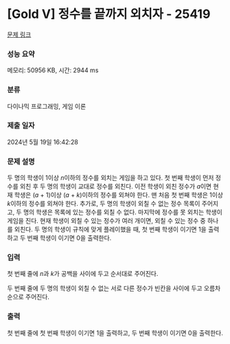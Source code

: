 # [Gold V] 정수를 끝까지 외치자 - 25419 

[문제 링크](https://www.acmicpc.net/problem/25419) 

### 성능 요약

메모리: 50956 KB, 시간: 2944 ms

### 분류

다이나믹 프로그래밍, 게임 이론

### 제출 일자

2024년 5월 19일 16:42:28

### 문제 설명

<p>두 명의 학생이 1이상 <em>n</em>이하의 정수를 외치는 게임을 하고 있다. 첫 번째 학생이 먼저 정수를 외친 후 두 명의 학생이 교대로 정수를 외친다. 이전 학생이 외친 정수가 <em>a</em>이면 현재 학생은 (<em>a</em> + 1)이상 (<em>a</em> + <em>k</em>)이하의 정수를 외쳐야 한다. 맨 처음 첫 번째 학생은 1이상 <em>k</em>이하의 정수를 외쳐야 한다. 추가로, 두 명의 학생이 외칠 수 없는 정수 목록이 주어지고, 두 명의 학생은 목록에 있는 정수를 외칠 수 없다. 마지막에 정수를 못 외치는 학생이 게임을 진다. 현재 학생이 외칠 수 있는 정수가 여러 개이면, 외칠 수 있는 정수 중 하나를 외친다. 두 명의 학생이 규칙에 맞게 플레이했을 때, 첫 번째 학생이 이기면 1을 출력하고 두 번째 학생이 이기면 0을 출력한다.</p>

### 입력 

 <p>첫 번째 줄에 <em>n</em>과 <em>k</em>가 공백을 사이에 두고 순서대로 주어진다.</p>

<p>두 번째 줄에 두 명의 학생이 외칠 수 없는 서로 다른 정수가 빈칸을 사이에 두고 오름차순으로 주어진다.</p>

### 출력 

 <p>첫 번째 줄에 첫 번째 학생이 이기면 1을 출력하고, 두 번째 학생이 이기면 0을 출력한다.</p>

